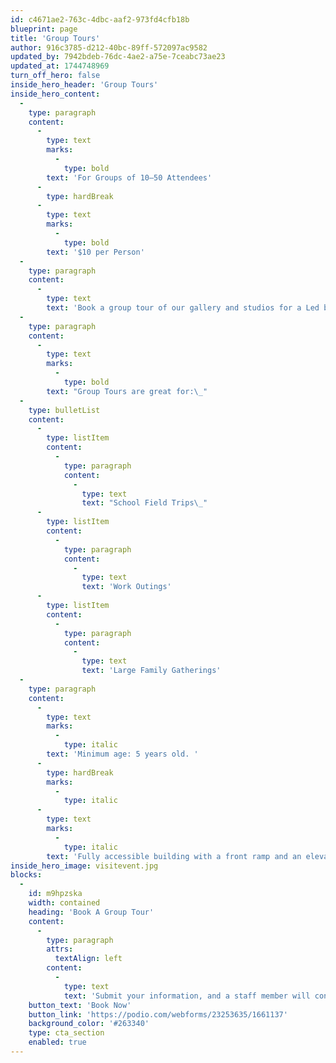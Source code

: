 ```yaml
---
id: c4671ae2-763c-4dbc-aaf2-973fd4cfb18b
blueprint: page
title: 'Group Tours'
author: 916c3785-d212-40bc-89ff-572097ac9582
updated_by: 7942bdeb-76dc-4ae2-a75e-7ceabc73ae23
updated_at: 1744748969
turn_off_hero: false
inside_hero_header: 'Group Tours'
inside_hero_content:
  -
    type: paragraph
    content:
      -
        type: text
        marks:
          -
            type: bold
        text: 'For Groups of 10–50 Attendees'
      -
        type: hardBreak
      -
        type: text
        marks:
          -
            type: bold
        text: '$10 per Person'
  -
    type: paragraph
    content:
      -
        type: text
        text: 'Book a group tour of our gallery and studios for a Led by a GCCA staff member, tours last 30–45 minutes and do not include additional art activities but art activities can be added for an additional charge. '
  -
    type: paragraph
    content:
      -
        type: text
        marks:
          -
            type: bold
        text: "Group Tours are great for:\_"
  -
    type: bulletList
    content:
      -
        type: listItem
        content:
          -
            type: paragraph
            content:
              -
                type: text
                text: "School Field Trips\_"
      -
        type: listItem
        content:
          -
            type: paragraph
            content:
              -
                type: text
                text: 'Work Outings'
      -
        type: listItem
        content:
          -
            type: paragraph
            content:
              -
                type: text
                text: 'Large Family Gatherings'
  -
    type: paragraph
    content:
      -
        type: text
        marks:
          -
            type: italic
        text: 'Minimum age: 5 years old. '
      -
        type: hardBreak
        marks:
          -
            type: italic
      -
        type: text
        marks:
          -
            type: italic
        text: 'Fully accessible building with a front ramp and an elevator to the second floor.'
inside_hero_image: visitevent.jpg
blocks:
  -
    id: m9hpzska
    width: contained
    heading: 'Book A Group Tour'
    content:
      -
        type: paragraph
        attrs:
          textAlign: left
        content:
          -
            type: text
            text: 'Submit your information, and a staff member will contact you to confirm details and provide pricing and an invoice. If you have any questions, please include them in the accommodations section of the form.'
    button_text: 'Book Now'
    button_link: 'https://podio.com/webforms/23253635/1661137'
    background_color: '#263340'
    type: cta_section
    enabled: true
---
```

